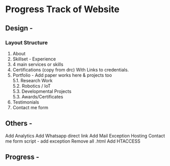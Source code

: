 # Progress Track of Website

## Design -

### Layout Structure

1. About
2. Skillset - Experience
3. 4 main services or skills
4. Certifications (copy from drc) With Links to credentials.
5. Portfolio - Add paper works here & projects too  
 5.1. Research Work  
 5.2. Robotics / IoT  
 5.3. Developmental Projects  
 5.3. Awards/Certificates  
6. Testimonials
7. Contact me form 



## Others -

Add Analytics
Add Whatsapp direct link
Add Mail Exception Hosting
Contact me form script - add exception
Remove all .html
Add HTACCESS


## Progress - 